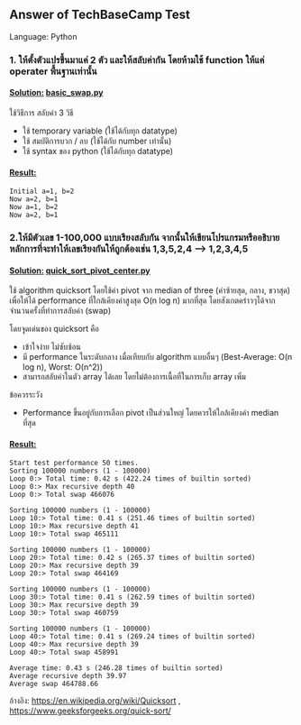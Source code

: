 ## Answer of TechBaseCamp Test

Language: Python

### 1. ให้ตั้งตัวแปรขึ้นมาแค่ 2 ตัว และให้สลับค่ากัน โดยห้ามใช้ function ให้แค่ operater พื้นฐานเท่านั้น

#### <u>Solution:</u> [basic_swap.py](./basic_swap.py)

ใช้วิธีการ สลับค่า 3 วิธี
* ใช้ temporary variable (ใช้ได้กับทุก datatype)
* ใช้ สมบัติการบวก / ลบ (ใช้ได้กับ number เท่านั้น)
* ใช้ syntax ของ python (ใช้ได้กับทุก datatype)

#### <u>Result:</u> 

```shell script
Initial a=1, b=2
Now a=2, b=1
Now a=1, b=2
Now a=2, b=1
```

### 2.ให้มีตัวเลข 1-100,000 แบบเรียงสลับกัน จากนั้นให้เขียนโปรแกรมหรืออธิบายหลักการที่จะทำให้เลขเรียงกันให้ถูกต้องเช่น  1,3,5,2,4 —> 1,2,3,4,5

#### <u>Solution:</u> [quick_sort_pivot_center.py](./quick_sort_pivot_center.py)

ใช้ algorithm quicksort โดยใช้ค่า pivot จาก median of three (ค่าซ้ายสุด, กลาง, ขวาสุด) 
เพื่อให้ได้ performance ที่ใกล้เคียงค่าสูงสุด O(n log n) มากที่สุด โดยสังเกตคร่าวๆได้จากจำนวนครั้งที่ทำการสลับค่า (swap)

โดยจุุดเด่นของ quicksort คือ 
* เข้าใจง่าย ไม่ซับซ้อน 
* มี performance ในระดับกลาง เมื่อเทียบกับ algorithm แบบอื่นๆ (Best-Average: O(n log n), Worst: O(n^2))
* สามารถสลับค่าในตัว array ได้เลย โดยไม่ต้องการเนื้อที่ในการเก็บ array เพิ่ม

ข้อควรระวัง
* Performance ขึ้นอยู่กับการเลือก pivot เป็นส่วนใหญ่ โดยควรให้ใกล้เคียงค่า median ที่สุด

#### <u>Result:</u> 

```shell script
Start test performance 50 times.
Sorting 100000 numbers (1 - 100000)
Loop 0:> Total time: 0.42 s (422.24 times of builtin sorted)
Loop 0:> Max recursive depth 40
Loop 0:> Total swap 466076

Sorting 100000 numbers (1 - 100000)
Loop 10:> Total time: 0.41 s (251.46 times of builtin sorted)
Loop 10:> Max recursive depth 41
Loop 10:> Total swap 465111

Sorting 100000 numbers (1 - 100000)
Loop 20:> Total time: 0.42 s (265.37 times of builtin sorted)
Loop 20:> Max recursive depth 39
Loop 20:> Total swap 464169

Sorting 100000 numbers (1 - 100000)
Loop 30:> Total time: 0.41 s (262.59 times of builtin sorted)
Loop 30:> Max recursive depth 39
Loop 30:> Total swap 460759

Sorting 100000 numbers (1 - 100000)
Loop 40:> Total time: 0.41 s (269.24 times of builtin sorted)
Loop 40:> Max recursive depth 39
Loop 40:> Total swap 458991

Average time: 0.43 s (246.28 times of builtin sorted)
Average recursive depth 39.97
Average swap 464788.66
```

อ้างอิง: https://en.wikipedia.org/wiki/Quicksort , https://www.geeksforgeeks.org/quick-sort/

